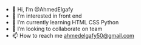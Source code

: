 - 👋 Hi, I’m @AhmedElgafy
- 👀 I’m interested in front end
- 🌱 I’m currently learning HTML CSS Python
- 💞️ I’m looking to collaborate on team
- 📫 How to reach me ahmedelgafy50@gmail.com

<!---
AhmedElgafy/AhmedElgafy is a ✨ special ✨ repository because its `README.md` (this file) appears on your GitHub profile.
You can click the Preview link to take a look at your changes.
--->
